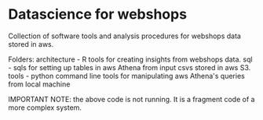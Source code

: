 # Datascience for webshops

Collection of software tools and analysis procedures for webshops data stored in aws.

Folders:
architecture - R tools for creating insights from webshops data.
sql - sqls for setting up tables in aws Athena from input csvs stored in aws S3.  
tools - python command line tools for manipulating aws Athena's queries from local machine

IMPORTANT NOTE: the above code is not running. It is a fragment code of a more complex system. 
